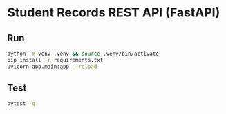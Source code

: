 # Student Records REST API (FastAPI)

## Run
```bash
python -m venv .venv && source .venv/bin/activate
pip install -r requirements.txt
uvicorn app.main:app --reload
```
## Test
```bash
pytest -q
```
